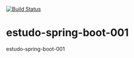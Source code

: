 [![Build Status](https://travis-ci.com/websterjunior/estudo-spring-boot-001.svg?branch=main)](https://travis-ci.com/websterjunior/estudo-spring-boot-001)
# estudo-spring-boot-001
estudo-spring-boot-001
